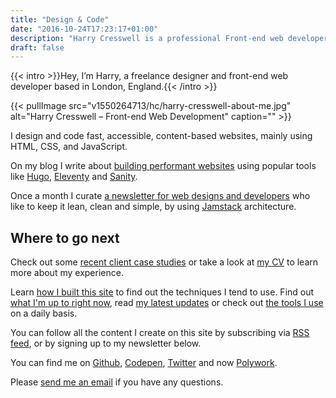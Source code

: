 ```yaml
---
title: "Design & Code"
date: "2016-10-24T17:23:17+01:00"
description: "Harry Cresswell is a professional Front-end web developer based in London, England. Read technical articles and notes on design and code."
draft: false
---
```


{{< intro >}}Hey, I’m Harry, a freelance designer and front-end web developer based in London, England.{{< /intro >}}

{{< pullImage src="v1550264713/hc/harry-cresswell-about-me.jpg" alt="Harry Cresswell – Front-end Web Development" caption="" >}}

I design and code fast, accessible, content-based websites, mainly using HTML, CSS, and JavaScript.

On my blog I write about [building performant websites](/writing/) using popular tools like [Hugo](/topics/hugo/), [Eleventy](/topics/eleventy/) and [Sanity](/topics/sanity/).

Once a month I curate [a newsletter for web designs and developers](/newsletter/) who like to keep it lean, clean and simple, by using [Jamstack](https://jamstack.org/) architecture.

## Where to go next

Check out some [recent client case studies](/topics/case-study/) or take a look at [my CV](pdf/harry-cresswell-cv-aug-21.pdf) to learn more about my experience.

Learn [how I built this site](/build/) to find out the techniques I tend to use. Find out [what I'm up to right now](/now/), read [my latest updates](/updates) or check out [the tools I use](/uses/) on a daily basis.

You can follow all the content I create on this site by subscribing via [RSS feed](/feeds/), or by signing up to my newsletter below.

You can find me on [Github](https://github.com/harrycresswell), [Codepen](https://codepen.io/harrycresswell), [Twitter](https://twitter.com/harrycresswell) and now [Polywork](https://www.polywork.com/harrycresswell). 

Please [send me an email](mailto:studio@harrycresswell.com) if you have any questions. 